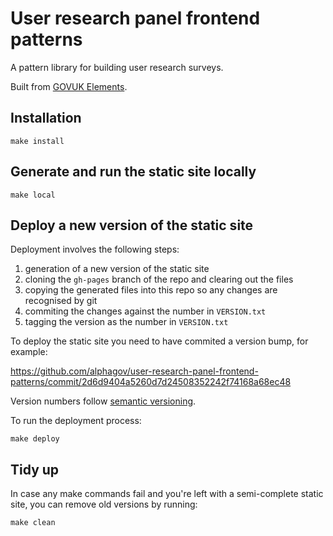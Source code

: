User research panel frontend patterns
=====================================

A pattern library for building user research surveys.

Built from [GOVUK Elements](https://github.com/alphagov/govuk_elements).

## Installation

```
make install
```

## Generate and run the static site locally

```
make local
```

## Deploy a new version of the static site

Deployment involves the following steps:

1. generation of a new version of the static site
2. cloning the `gh-pages` branch of the repo and clearing out the files
3. copying the generated files into this repo so any changes are recognised by git
4. commiting the changes against the number in `VERSION.txt`
5. tagging the version as the number in `VERSION.txt`

To deploy the static site you need to have commited a version bump, for example:

https://github.com/alphagov/user-research-panel-frontend-patterns/commit/2d6d9404a5260d7d24508352242f74168a68ec48

Version numbers follow [semantic versioning](http://semver.org/).

To run the deployment process:

```
make deploy
```

## Tidy up

In case any make commands fail and you're left with a semi-complete static site, you can remove old versions by running:

```
make clean
```
